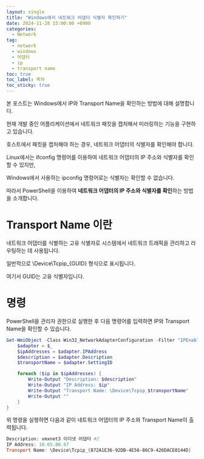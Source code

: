 ```yaml
---
layout: single
title: "Windows에서 네트워크 어댑터 식별자 확인하기"
date: 2024-11-28 15:00:00 +0900
categories: 
  - Network
tag: 
  - network
  - windows
  - 어댑터
  - ip
  - transport name
toc: true
toc_label: 목차
toc_sticky: true
---
```


본 포스트는 Windows에서 IP와 Transport Name을 확인하는 방법에 대해 설명합니다.

현재 개발 중인 어플리케이션에서 네트워크 패킷을 캡처해서 미러링하는 기능을 구현하고 있습니다.

호스트에서 패킷을 캡처해야 하는 경우, 네트워크 어댑터의 식별자를 확인해야 합니다.

Linux에서는 ifconfig 명령어를 이용하여 네트워크 어댑터의 IP 주소와 식별자를 확인할 수 있지만,

Windows에서 사용하는 ipconfig 명령어로는 식별자는 확인할 수 없습니다.

따라서 PowerShell을 이용하여 **네트워크 어댑터의 IP 주소와 식별자를 확인**하는 방법을 소개합니다.

# Transport Name 이란

네트워크 어댑터를 식별하는 고유 식별자로 시스템에서 네트워크 트래픽을 관리하고 라우팅하는 데 사용됩니다.

일반적으로 \Device\Tcpip_{GUID} 형식으로 표시됩니다.

여기서 GUID는 고유 식별자입니다.

# 명령

PowerShell을 관리자 권한으로 실행한 후 다음 명령어를 입력하면 IP와 Transport Name을 확인할 수 있습니다.

```powershell
Get-WmiObject -Class Win32_NetworkAdapterConfiguration -Filter "IPEnabled = 'True'" | ForEach-Object {
    $adapter = $_
    $ipAddresses = $adapter.IPAddress
    $description = $adapter.Description
    $transportName = $adapter.SettingID

    foreach ($ip in $ipAddresses) {
        Write-Output "Description: $description"
        Write-Output "IP Address: $ip"
        Write-Output "Transport Name: \Device\Tcpip_$transportName"
        Write-Output ""
    }
}
```

위 명령을 실행하면 다음과 같이 네트워크 어댑터의 IP 주소와 Transport Name이 출력됩니다.

```powershell
Description: vmxnet3 이더넷 어댑터 #2
IP Address: 10.65.80.67
Transport Name: \Device\Tcpip_{872A1E36-92DB-4E56-86C9-426DACE0144D}
```
